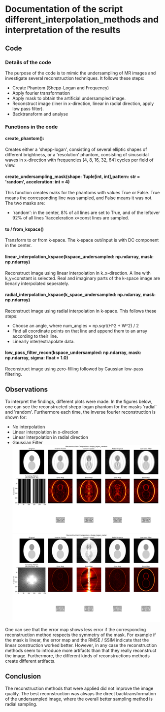 # Documentation of the script different_interpolation_methods and interpretation of the results

## Code

### Details of the code

The purpose of the code is to mimic the undersampling of MR images and investigate several reconstruction techniques. It follows these steps:
- Create Phantom (Shepp-Logan and Frequency)
- Apply fourier transformation
- Apply mask to obtain the artificial undersampled image.
- Reconstruct image (liner in x-direction, linear in radial direction, apply low pass filter).
- Backtransform and analyse

### Functions in the code

#### create_phantom():
Creates either a 'shepp-logan', consisting of several elliptic shapes of different brightness, or a 'resolution' phantom, consisting of sinusoidal waves in x-direction with frequencies [4, 8, 16, 32, 64] cycles per field of view.

#### create_undersampling_mask(shape: Tuple[int, int],pattern: str = 'random', acceleration: int = 4)
This function creates maks for the phantoms with values True or False. True means the corresponding line was sampled, and False means it was not. The two masks are:
- 'random': in the center, 8% of all lines are set to True, and of the leftover 92% of all lines 1/acceleration x=const lines are sampled.

#### to / from_kspace()
Transform to or from k-space. The k-space out/input is with DC component in the center.

#### linear_interpolation_kspace(kspace_undersampled: np.ndarray, mask: np.ndarray)
Reconstruct image using linear interpolation in k_x-direction. A line with k_y=constant is selected. Real and imaginary parts of the k-space image are lienarly interpolated seperately.

#### radial_interpolation_kspace(k_space_undersampled: np.ndarray, mask: np.ndarray)
Reconstruct image using radial interpolation in k-space. This follows these steps:
- Choose an angle, where num_angles = np.sqrt(H^2 + W^2) / 2
- Find all coordinate points on that line and append them to an array according to their line.
- Linearly inter/extrapolate data.

#### low_pass_filter_recon(kspace_undersampled: np.ndarray, mask: np.ndarray, sigma: float = 1.0)
Reconstruct image using zero-filling followed by Gaussian low-pass filtering.

## Observations

To interpret the findings, different plots were made. In the figures below, one can see the reconstructed shepp logan phantom for the masks 'radial' and 'random'. Furthermore each time, the inverse fourier reconstruction is shown for:
- No interpolation
- Linear interpolation in x-direcion
- Linear Interpolation in radial direction
- Gaussian Filter
![](./Figures/Shepp_Logan_Random.png)
![](./Figures/Shepp_Logan_Radial.png)

One can see that the error map shows less error if the corresponding reconstruction method respects the symmetry of the mask. For example if the mask is linear, the error map and the RMSE / SSIM indicate that the linear construction worked better. However, in any case the reconstruction methods seem to introduce more artifacts than that they really reconstruct the image. Furthermore, the different kinds of reconstructions methods create different artifacts.

## Conclusion
The reconstruction methods that were applied did not improve the image quality. The best reconstruction was always the direct backtransformation of the undersampled image, where the overall better sampling method is radial sampling.
